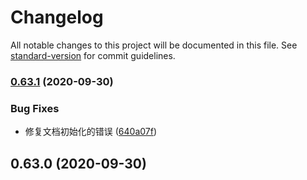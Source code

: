# Changelog

All notable changes to this project will be documented in this file. See [standard-version](https://github.com/conventional-changelog/standard-version) for commit guidelines.

### [0.63.1](https://github.com/youngjuning/react-native-template-mobx/compare/v0.63.0...v0.63.1) (2020-09-30)


### Bug Fixes

* 修复文档初始化的错误 ([640a07f](https://github.com/youngjuning/react-native-template-mobx/commit/640a07fe7952ba852a98ebf326cb6ce43619ad39))

## 0.63.0 (2020-09-30)
